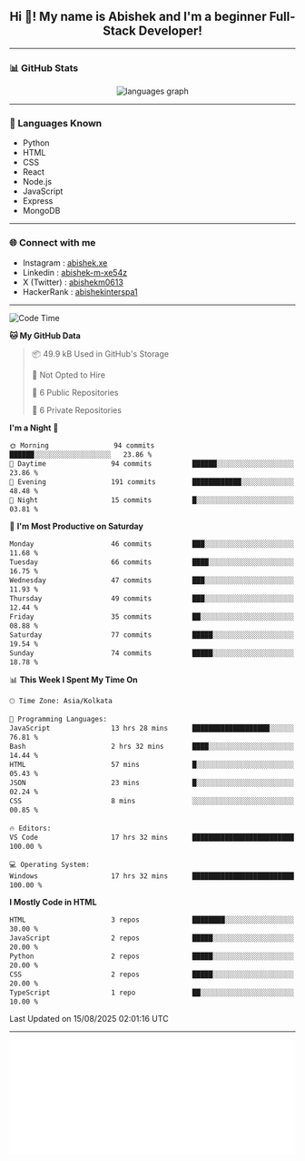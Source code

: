 <h2 align="center">Hi 👋! My name is <b>Abishek</b> and I'm a beginner Full-Stack Developer!</h2>

---

### 📊 GitHub Stats

<div align="center">
  <img src="https://github-readme-stats.vercel.app/api/top-langs/?username=Abishek-Web-Co&theme=react&show_icons=true&hide_border=true&layout=compact" height="150" alt="languages graph" />
</div>

---

### 🧠 Languages Known

- Python  
- HTML  
- CSS  
- React  
- Node.js  
- JavaScript
- Express
- MongoDB

---


### 🌐 Connect with me

- Instagram   : [abishek.xe](https://www.instagram.com/abishek.xe/)
- Linkedin    : [abishek-m-xe54z](https://www.linkedin.com/in/abishek-m-xe54z/)
- X (Twitter) : [abishekm0613](https://x.com/abishekm0613)
- HackerRank  : [abishekinterspa1](https://www.hackerrank.com/profile/abishekinterspa1)

---

<!--START_SECTION:waka-->
![Code Time](http://img.shields.io/badge/Code%20Time-123%20hrs%209%20mins-blue)

**🐱 My GitHub Data** 

> 📦 49.9 kB Used in GitHub's Storage 
 > 
> 🚫 Not Opted to Hire
 > 
> 📜 6 Public Repositories 
 > 
> 🔑 6 Private Repositories 
 > 
**I'm a Night 🦉** 

```text
🌞 Morning                94 commits          ██████░░░░░░░░░░░░░░░░░░░   23.86 % 
🌆 Daytime                94 commits          ██████░░░░░░░░░░░░░░░░░░░   23.86 % 
🌃 Evening                191 commits         ████████████░░░░░░░░░░░░░   48.48 % 
🌙 Night                  15 commits          █░░░░░░░░░░░░░░░░░░░░░░░░   03.81 % 
```
📅 **I'm Most Productive on Saturday** 

```text
Monday                   46 commits          ███░░░░░░░░░░░░░░░░░░░░░░   11.68 % 
Tuesday                  66 commits          ████░░░░░░░░░░░░░░░░░░░░░   16.75 % 
Wednesday                47 commits          ███░░░░░░░░░░░░░░░░░░░░░░   11.93 % 
Thursday                 49 commits          ███░░░░░░░░░░░░░░░░░░░░░░   12.44 % 
Friday                   35 commits          ██░░░░░░░░░░░░░░░░░░░░░░░   08.88 % 
Saturday                 77 commits          █████░░░░░░░░░░░░░░░░░░░░   19.54 % 
Sunday                   74 commits          █████░░░░░░░░░░░░░░░░░░░░   18.78 % 
```


📊 **This Week I Spent My Time On** 

```text
🕑︎ Time Zone: Asia/Kolkata

💬 Programming Languages: 
JavaScript               13 hrs 28 mins      ███████████████████░░░░░░   76.81 % 
Bash                     2 hrs 32 mins       ████░░░░░░░░░░░░░░░░░░░░░   14.44 % 
HTML                     57 mins             █░░░░░░░░░░░░░░░░░░░░░░░░   05.43 % 
JSON                     23 mins             █░░░░░░░░░░░░░░░░░░░░░░░░   02.24 % 
CSS                      8 mins              ░░░░░░░░░░░░░░░░░░░░░░░░░   00.85 % 

🔥 Editors: 
VS Code                  17 hrs 32 mins      █████████████████████████   100.00 % 

💻 Operating System: 
Windows                  17 hrs 32 mins      █████████████████████████   100.00 % 
```

**I Mostly Code in HTML** 

```text
HTML                     3 repos             ████████░░░░░░░░░░░░░░░░░   30.00 % 
JavaScript               2 repos             █████░░░░░░░░░░░░░░░░░░░░   20.00 % 
Python                   2 repos             █████░░░░░░░░░░░░░░░░░░░░   20.00 % 
CSS                      2 repos             █████░░░░░░░░░░░░░░░░░░░░   20.00 % 
TypeScript               1 repo              ██░░░░░░░░░░░░░░░░░░░░░░░   10.00 % 
```




 Last Updated on 15/08/2025 02:01:16 UTC
<!--END_SECTION:waka-->

---

<div align="center">
  <a href="https://abish-file.web.app/" target="_blank" rel="noopener noreferrer"><img height="200" src="pic.png" alt="Profile Picture" /></a>
</div>

